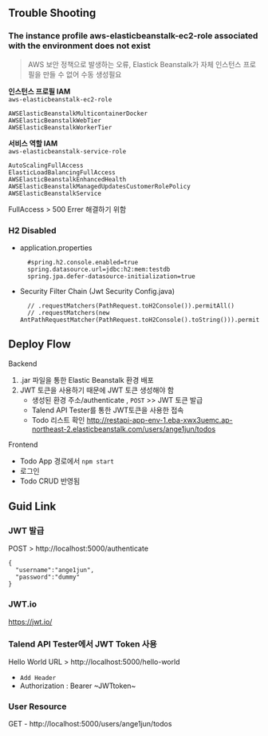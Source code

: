 ## Trouble Shooting

### The instance profile aws-elasticbeanstalk-ec2-role associated with the environment does not exist
> AWS 보안 정책으로 발생하는 오류, Elastick Beanstalk가 자체 인스턴스 프로필을 만들 수 없어 수동 생성필요

**인스턴스 프로필 IAM** <br/>
`aws-elasticbeanstalk-ec2-role`

    AWSElasticBeanstalkMulticontainerDocker
    AWSElasticBeanstalkWebTier
    AWSElasticBeanstalkWorkerTier

**서비스 역할 IAM** <br/>
`aws-elasticbeanstalk-service-role`

    AutoScalingFullAccess
    ElasticLoadBalancingFullAccess
    AWSElasticBeanstalkEnhancedHealth
    AWSElasticBeanstalkManagedUpdatesCustomerRolePolicy
    AWSElasticBeanstalkService
FullAccess > 500 Errer 해결하기 위함

### H2 Disabled
+ application.properties

        #spring.h2.console.enabled=true
        spring.datasource.url=jdbc:h2:mem:testdb
        spring.jpa.defer-datasource-initialization=true 

+ Security Filter Chain (Jwt Security Config.java)

        
        // .requestMatchers(PathRequest.toH2Console()).permitAll()
        // .requestMatchers(new AntPathRequestMatcher(PathRequest.toH2Console().toString())).permitAll() 


## Deploy Flow
Backend
1. .jar 파일을 통한 Elastic Beanstalk 환경 배포 
2. JWT 토큰을 사용하기 때문에 JWT 토큰 생성해야 함 
    + 생성된 환경 주소/authenticate , `POST`   >> JWT 토큰 발급
    + Talend API Tester를 통한 JWT토큰을 사용한 접속 
    + Todo 리스트 확인
    http://restapi-app-env-1.eba-xwx3uemc.ap-northeast-2.elasticbeanstalk.com/users/ange1jun/todos

Frontend
+ Todo App 경로에서 `npm start` 
+ 로그인 
+ Todo CRUD 반영됨

## Guid Link 
### JWT 발급 </br>
POST > http://localhost:5000/authenticate

```
{
  "username":"ange1jun",
  "password":"dummy"
}
```

### JWT.io 
https://jwt.io/


### Talend API Tester에서 JWT Token 사용 </br>
Hello World URL > http://localhost:5000/hello-world
+ `Add Header`
+ Authorization : Bearer ~JWTtoken~


### User Resource
GET - http://localhost:5000/users/ange1jun/todos